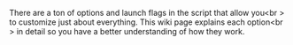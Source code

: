 There are a ton of options and launch flags in the script that allow you<br \>
to customize just about everything. This wiki page explains each option<br \>
in detail so you have a better understanding of how they work.
